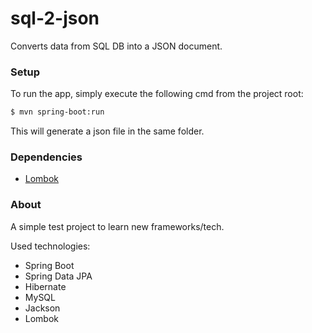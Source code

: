 sql-2-json
==========

Converts data from SQL DB into a JSON document.


### Setup

To run the app, simply execute the following cmd from the project root:

```sh
$ mvn spring-boot:run
```

This will generate a json file in the same folder.


### Dependencies

* [Lombok]


### About

A simple test project to learn new frameworks/tech.

Used technologies: 

 - Spring Boot
 - Spring Data JPA
 - Hibernate
 - MySQL
 - Jackson
 - Lombok



[Lombok]:http://projectlombok.org/